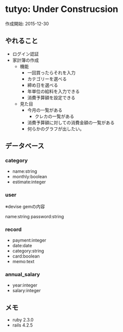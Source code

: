 # tutyo: Under Construcsion

作成開始: 2015-12-30



## やれること
* ログイン認証
* 家計簿の作成
    * 機能
        * 一回買ったらそれを入力
        * カテゴリーを選べる
        * 締め日を選べる
        * 年単位の給料を入力できる
        * 消費予算額を設定できる
    * 見た目
        * 今月の一覧がある
            * クレカの一覧がある
        * 消費予算額に対しての消費金額の一覧がある
        * 何らかのグラフが出したい。

## データベース

### category

* name:string
* monthly:boolean
* estimate:integer

### user

※devise gemの内容

name:string
password:string



### record

* payment:integer
* date:date
* category:string
* card:boolean
* memo:text

### annual_salary

* year:integer
* salary:integer

###


## メモ

* ruby 2.3.0
* rails 4.2.5
